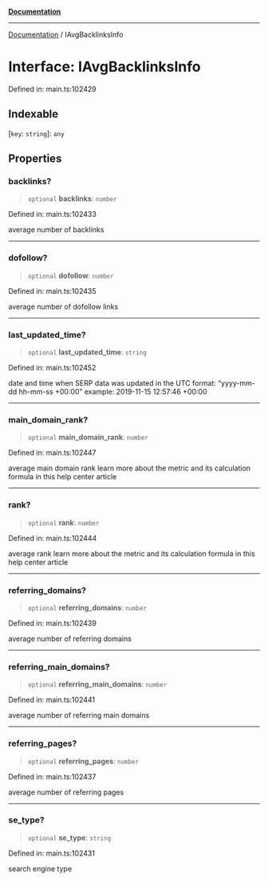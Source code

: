 [**Documentation**](../README.md)

***

[Documentation](../README.md) / IAvgBacklinksInfo

# Interface: IAvgBacklinksInfo

Defined in: main.ts:102429

## Indexable

\[`key`: `string`\]: `any`

## Properties

### backlinks?

> `optional` **backlinks**: `number`

Defined in: main.ts:102433

average number of backlinks

***

### dofollow?

> `optional` **dofollow**: `number`

Defined in: main.ts:102435

average number of dofollow links

***

### last\_updated\_time?

> `optional` **last\_updated\_time**: `string`

Defined in: main.ts:102452

date and time when SERP data was updated
in the UTC format: “yyyy-mm-dd hh-mm-ss +00:00”
example:
2019-11-15 12:57:46 +00:00

***

### main\_domain\_rank?

> `optional` **main\_domain\_rank**: `number`

Defined in: main.ts:102447

average main domain rank
learn more about the metric and its calculation formula in this help center article

***

### rank?

> `optional` **rank**: `number`

Defined in: main.ts:102444

average rank
learn more about the metric and its calculation formula in this help center article

***

### referring\_domains?

> `optional` **referring\_domains**: `number`

Defined in: main.ts:102439

average number of referring domains

***

### referring\_main\_domains?

> `optional` **referring\_main\_domains**: `number`

Defined in: main.ts:102441

average number of referring main domains

***

### referring\_pages?

> `optional` **referring\_pages**: `number`

Defined in: main.ts:102437

average number of referring pages

***

### se\_type?

> `optional` **se\_type**: `string`

Defined in: main.ts:102431

search engine type
